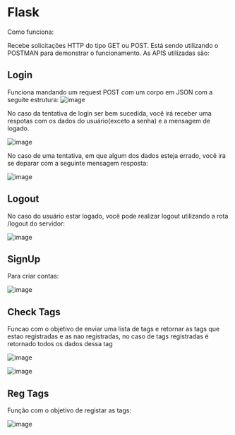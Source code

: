 # Flask

Como funciona:

Recebe solicitações HTTP do tipo GET ou POST.
Está sendo utilizando o POSTMAN para demonstrar o funcionamento.
As APIS utilizadas são:

## Login
Funciona mandando um request POST com um corpo em JSON com a seguite estrutura:
![image](https://user-images.githubusercontent.com/111078608/202823609-cccb8624-e388-4299-b63a-24121ae8548e.png)

No caso da tentativa de login ser bem sucedida, você irá receber uma respotas com os dados do usuário(exceto a senha) e a mensagem de logado.

![image](https://user-images.githubusercontent.com/111078608/202823678-8a9d413d-48fa-40f2-8772-39ec54031fa9.png)

No caso de uma tentativa, em que algum dos dados esteja errado, você ira se deparar com a seguinte mensagem resposta:

![image](https://user-images.githubusercontent.com/111078608/202823751-7edec65d-679c-4d1d-be11-417d7a3ff7ac.png)

## Logout

No caso do usuário estar logado, você pode realizar logout utilizando a rota /logout do servidor:

![image](https://user-images.githubusercontent.com/111078608/202824186-714eaa03-d4c3-415d-840a-1f65cc98f5a7.png)

## SignUp

Para criar contas:

![image](https://user-images.githubusercontent.com/111078608/202826728-2ec81002-f5b8-43e5-b119-01dfb8b92ce9.png)

## Check Tags

Funcao com o objetivo de enviar uma lista de tags e retornar as tags que estao registradas e as nao registradas, no caso de tags registradas é retornado todos os dados dessa tag

![image](https://user-images.githubusercontent.com/111078608/202826908-96bd4704-2234-48c3-910b-568998a3b9b2.png)

![image](https://user-images.githubusercontent.com/111078608/202826935-54786639-45b3-43cb-88cd-42e591fb2564.png)

## Reg Tags

Função com o objetivo de registar as tags:

![image](https://user-images.githubusercontent.com/111078608/202827832-8ee01e63-9dc2-448f-b31d-2c7ec0839bdb.png)

